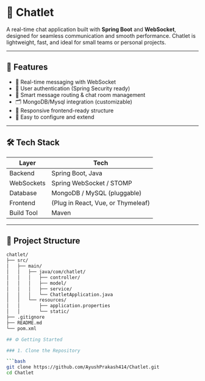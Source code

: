 # 💬 Chatlet

A real-time chat application built with **Spring Boot** and **WebSocket**, designed for seamless communication and smooth performance. Chatlet is lightweight, fast, and ideal for small teams or personal projects.

---

## 🚀 Features

- 🔗 Real-time messaging with WebSocket
- 🔐 User authentication (Spring Security ready)
- 🧠 Smart message routing & chat room management
- 🗂️ MongoDB/Mysql integration (customizable)
- 📱 Responsive frontend-ready structure
- 🔧 Easy to configure and extend

---

## 🛠️ Tech Stack

| Layer        | Tech                         |
|--------------|------------------------------|
| Backend      | Spring Boot, Java            |
| WebSockets   | Spring WebSocket / STOMP     |
| Database     | MongoDB / MySQL (pluggable)  |
| Frontend     | (Plug in React, Vue, or Thymeleaf) |
| Build Tool   | Maven                        |

---

## 📁 Project Structure

```bash
chatlet/
├── src/
│   ├── main/
│   │   ├── java/com/chatlet/
│   │   │   ├── controller/
│   │   │   ├── model/
│   │   │   ├── service/
│   │   │   └── ChatletApplication.java
│   │   └── resources/
│   │       ├── application.properties
│   │       └── static/
├── .gitignore
├── README.md
└── pom.xml

## ⚙️ Getting Started

### 1. Clone the Repository

```bash
git clone https://github.com/AyushPrakash414/Chatlet.git
cd Chatlet
